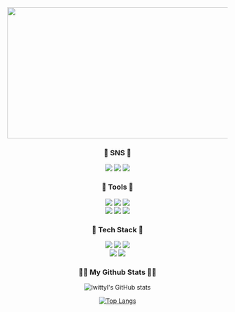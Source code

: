 <img src="https://postfiles.pstatic.net/MjAyNDAyMDhfMTMz/MDAxNzA3MzI1MjMxNTkx.KAf2iCjMG9bNdWEj2_LyjVb9vlKwwWMyLWNypoihHnAg.r5WHaWzPuLD3I_SmaMb1QKyi2fJ4OJ58BEXHT7h5O5gg.JPEG.mercury0502/tulip_wallpaper_mobile.jpg?type=w966" width="1000" height="300">
</div>

<h3 align="center">🐤 SNS 🐤</h3>
<div align="center">
  <a href="https://velog.io/@lwittyl/posts" target="_blank"><img src="https://img.shields.io/badge/Velog-ffdddd?style=flat-square&logo=Velog&logoColor=white"/></a>
  <a href="https://www.instagram.com/_witty._0/" target="_blank"><img src="https://img.shields.io/badge/Instagram-ffe5dd?style=flat-square&logo=Instagram&logoColor=white"/></a>
  <a href="mailto:mercury0502@dgu.ac.kr"><img src="https://img.shields.io/badge/Gmail-ffeedd?style=flat-square&logo=Gmail&logoColor=white&link=mercury0502@dgu.ac.kr"/></a>

<h3 align="center">🫧 Tools 🫧</h3>
<div align="center">
  <img src="https://img.shields.io/badge/Notion-fff6dd?style=flat-square&logo=notion&logoColor=white"/></a>
  <img src="https://img.shields.io/badge/Slack-f6ffdd?style=flat-square&logo=slack&logoColor=white"/></a>
  <img src="https://img.shields.io/badge/Discord-eeffdd?style=flat-square&logo=discord&logoColor=white"/></a>
  <br>  
  <img src="https://img.shields.io/badge/Git-ddf6ff?style=flat-square&logo=Git&logoColor=white"/></a>
  <img src="https://img.shields.io/badge/Github-ddeeff?style=flat-square&logo=Github&logoColor=white"/></a>
  <img src="https://img.shields.io/badge/VSCode-dde5ff?style=flat-square&logo=visualstudiocode&logoColor=white"/></a>
</div>
<h3 align="center">🍊 Tech Stack 🍊</h3>
<div align="center">

  <img src="https://img.shields.io/badge/Python-ddddff?style=flat-square&logo=Python&logoColor=white"/></a>
  <img src="https://img.shields.io/badge/C++-e5ddff?style=flat-square&logo=C++&logoColor=white"/></a>
  <img src="https://img.shields.io/badge/Java-eeddff?style=flat-square&logo=Java&logoColor=white"/></a>
  <br>
  <img src="https://img.shields.io/badge/C-f6ddff?style=flat-square&logo=C&logoColor=white"/></a>
  <img src="https://img.shields.io/badge/pytorch-ffddff?style=flat-square&logo=pytorch&logoColor=white"/></a>
  </div>

<h3 align="center">👩‍💻 My Github Stats 👩‍💻 </h3>

<div align="center">

![lwittyl's GitHub stats](https://github-readme-stats.vercel.app/api?username=lwittyl&show_icons=true&theme=radical)

[![Top Langs](https://github-readme-stats.vercel.app/api/top-langs/?username=lwittyl&langs_count=10&hide_progress=true)](https://github.com/lwittyl)

</div>
